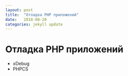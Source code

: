 ```yaml
---
layout: post
title:  "Отладка PHP приложений"
date:   2018-08-20
categories: jekyll update
---
```


# Отладка PHP приложений

- xDebug
- PHPCS